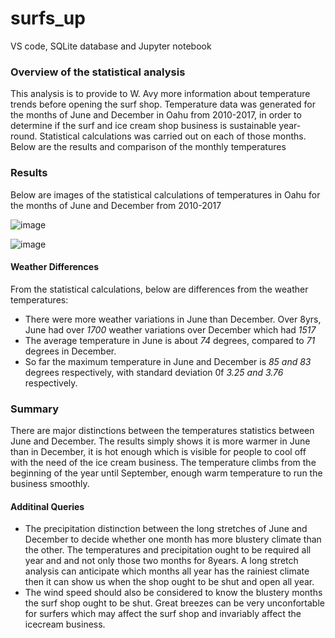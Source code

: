 # surfs_up
VS code, SQLite database and Jupyter notebook

### Overview of the statistical analysis
This analysis is to provide to W. Avy more information about temperature trends before opening the surf shop. Temperature data was generated for the months of June and December in Oahu from 2010-2017, in order to determine if the surf and ice cream shop business is sustainable year-round. Statistical calculations was carried out on each of those months. 
Below are the results and comparison of the monthly temperatures

### Results
Below are images of the statistical calculations of temperatures in Oahu for the months of June and December from 2010-2017

![image](https://user-images.githubusercontent.com/78067427/115168673-b99d7580-a089-11eb-9dd0-cd23c90a6544.png)

![image](https://user-images.githubusercontent.com/78067427/115168680-c0c48380-a089-11eb-84b7-93c3f1b834d3.png)

#### Weather Differences 
From the statistical calculations, below are differences from the weather temperatures:
- There were more weather variations in June than December. Over 8yrs, June had over *1700* weather variations over December which had *1517*
- The average temperature in June is about *74* degrees, compared to *71* degrees in December.
- So far the maximum temperature in June and December is *85 and 83* degrees respectively, with standard deviation 0f *3.25 and 3.76* respectively.

### Summary
There are major distinctions between the temperatures statistics between June and December. The results simply shows it is more warmer in June than in December, it is hot enough which is visible for people to cool off with the need of the ice cream business. The temperature climbs from the beginning of the year until September, enough warm temperature to run the business smoothly.
#### Additinal Queries 
- The precipitation distinction between the long stretches of June and December to decide whether one month has more blustery climate than the other. The temperatures and precipitation ought to be required all year and and not only those two months for 8years. A long stretch analysis can anticipate which months all year has the rainiest climate then it can show us when the shop ought to be shut and open all year.
- The wind speed should also be considered to know the blustery months the surf shop ought to be shut. Great breezes can be very unconfortable for surfers which may affect the surf shop and invariably affect the icecream business.
